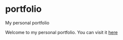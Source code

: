 # portfolio
My personal portfolio

Welcome to my personal portfolio.
You can visit it [here](https://antonin-charrier.com/)
